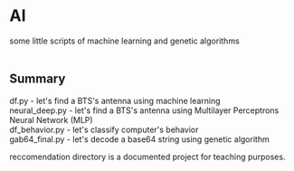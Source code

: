 # AI

some little scripts of machine learning and genetic algorithms <br><br>

## Summary

df.py - let's find a BTS's antenna using machine learning<br>
neural_deep.py - let's find a BTS's antenna using Multilayer Perceptrons Neural Network (MLP)<br>
df_behavior.py - let's classify computer's behavior<br>
gab64_final.py - let's decode a base64 string using genetic algorithm<br>

reccomendation directory is a documented project for teaching purposes.
